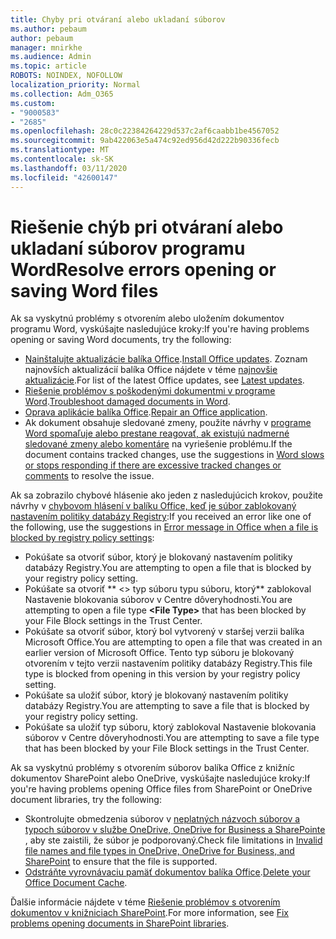 ```yaml
---
title: Chyby pri otváraní alebo ukladaní súborov
ms.author: pebaum
author: pebaum
manager: mnirkhe
ms.audience: Admin
ms.topic: article
ROBOTS: NOINDEX, NOFOLLOW
localization_priority: Normal
ms.collection: Adm_O365
ms.custom:
- "9000583"
- "2685"
ms.openlocfilehash: 28c0c22384264229d537c2af6caabb1be4567052
ms.sourcegitcommit: 9ab422063e5a474c92ed956d42d222b90336fecb
ms.translationtype: MT
ms.contentlocale: sk-SK
ms.lasthandoff: 03/11/2020
ms.locfileid: "42600147"
---
```

# <a name="resolve-errors-opening-or-saving-word-files"></a><span data-ttu-id="bac8d-102">Riešenie chýb pri otváraní alebo ukladaní súborov programu Word</span><span class="sxs-lookup"><span data-stu-id="bac8d-102">Resolve errors opening or saving Word files</span></span>

<span data-ttu-id="bac8d-103">Ak sa vyskytnú problémy s otvorením alebo uložením dokumentov programu Word, vyskúšajte nasledujúce kroky:</span><span class="sxs-lookup"><span data-stu-id="bac8d-103">If you're having problems opening or saving Word documents, try the following:</span></span>

- <span data-ttu-id="bac8d-104">[Nainštalujte aktualizácie balíka Office](https://support.office.com/article/2ab296f3-7f03-43a2-8e50-46de917611c5).</span><span class="sxs-lookup"><span data-stu-id="bac8d-104">[Install Office updates](https://support.office.com/article/2ab296f3-7f03-43a2-8e50-46de917611c5).</span></span> <span data-ttu-id="bac8d-105">Zoznam najnovších aktualizácií balíka Office nájdete v téme [najnovšie aktualizácie](https://docs.microsoft.com/officeupdates/office-updates-msi).</span><span class="sxs-lookup"><span data-stu-id="bac8d-105">For list of the latest Office updates, see [Latest updates](https://docs.microsoft.com/officeupdates/office-updates-msi).</span></span>
- <span data-ttu-id="bac8d-106">[Riešenie problémov s poškodenými dokumentmi v programe Word](https://docs.microsoft.com/office/troubleshoot/word/damaged-documents-in-word).</span><span class="sxs-lookup"><span data-stu-id="bac8d-106">[Troubleshoot damaged documents in Word](https://docs.microsoft.com/office/troubleshoot/word/damaged-documents-in-word).</span></span>
- <span data-ttu-id="bac8d-107">[Oprava aplikácie balíka Office](https://support.office.com/Article/Repair-an-Office-application-7821d4b6-7c1d-4205-aa0e-a6b40c5bb88b).</span><span class="sxs-lookup"><span data-stu-id="bac8d-107">[Repair an Office application](https://support.office.com/Article/Repair-an-Office-application-7821d4b6-7c1d-4205-aa0e-a6b40c5bb88b).</span></span>
- <span data-ttu-id="bac8d-108">Ak dokument obsahuje sledované zmeny, použite návrhy v [programe Word spomaľuje alebo prestane reagovať, ak existujú nadmerné sledované zmeny alebo komentáre](https://docs.microsoft.com/office/troubleshoot/word/word-stops-responding) na vyriešenie problému.</span><span class="sxs-lookup"><span data-stu-id="bac8d-108">If the document contains tracked changes, use the suggestions in [Word slows or stops responding if there are excessive tracked changes or comments](https://docs.microsoft.com/office/troubleshoot/word/word-stops-responding) to resolve the issue.</span></span>

<span data-ttu-id="bac8d-109">Ak sa zobrazilo chybové hlásenie ako jeden z nasledujúcich krokov, použite návrhy v [chybovom hlásení v balíku Office, keď je súbor zablokovaný nastavením politiky databázy Registry](https://docs.microsoft.com/office/troubleshoot/settings/file-blocked-in-office):</span><span class="sxs-lookup"><span data-stu-id="bac8d-109">If you received an error like one of the following, use the suggestions in [Error message in Office when a file is blocked by registry policy settings](https://docs.microsoft.com/office/troubleshoot/settings/file-blocked-in-office):</span></span>

- <span data-ttu-id="bac8d-110">Pokúšate sa otvoriť súbor, ktorý je blokovaný nastavením politiky databázy Registry.</span><span class="sxs-lookup"><span data-stu-id="bac8d-110">You are attempting to open a file that is blocked by your registry policy setting.</span></span>
- <span data-ttu-id="bac8d-111">Pokúšate sa otvoriť \*\* \<\> typ súboru typu súboru, ktorý\*\* zablokoval Nastavenie blokovania súborov v Centre dôveryhodnosti.</span><span class="sxs-lookup"><span data-stu-id="bac8d-111">You are attempting to open a file type **\<File Type\>** that has been blocked by your File Block settings in the Trust Center.</span></span>
- <span data-ttu-id="bac8d-112">Pokúšate sa otvoriť súbor, ktorý bol vytvorený v staršej verzii balíka Microsoft Office.</span><span class="sxs-lookup"><span data-stu-id="bac8d-112">You are attempting to open a file that was created in an earlier version of Microsoft Office.</span></span> <span data-ttu-id="bac8d-113">Tento typ súboru je blokovaný otvorením v tejto verzii nastavením politiky databázy Registry.</span><span class="sxs-lookup"><span data-stu-id="bac8d-113">This file type is blocked from opening in this version by your registry policy setting.</span></span>
- <span data-ttu-id="bac8d-114">Pokúšate sa uložiť súbor, ktorý je blokovaný nastavením politiky databázy Registry.</span><span class="sxs-lookup"><span data-stu-id="bac8d-114">You are attempting to save a file that is blocked by your registry policy setting.</span></span>
- <span data-ttu-id="bac8d-115">Pokúšate sa uložiť typ súboru, ktorý zablokoval Nastavenie blokovania súborov v Centre dôveryhodnosti.</span><span class="sxs-lookup"><span data-stu-id="bac8d-115">You are attempting to save a file type that has been blocked by your File Block settings in the Trust Center.</span></span>

<span data-ttu-id="bac8d-116">Ak sa vyskytnú problémy s otvorením súborov balíka Office z knižníc dokumentov SharePoint alebo OneDrive, vyskúšajte nasledujúce kroky:</span><span class="sxs-lookup"><span data-stu-id="bac8d-116">If you're having problems opening Office files from SharePoint or OneDrive document libraries, try the following:</span></span>

- <span data-ttu-id="bac8d-117">Skontrolujte obmedzenia súborov v [neplatných názvoch súborov a typoch súborov v službe OneDrive, OneDrive for Business a SharePointe](https://support.office.com/article/64883a5d-228e-48f5-b3d2-eb39e07630fa) , aby ste zaistili, že súbor je podporovaný.</span><span class="sxs-lookup"><span data-stu-id="bac8d-117">Check file limitations in [Invalid file names and file types in OneDrive, OneDrive for Business, and SharePoint](https://support.office.com/article/64883a5d-228e-48f5-b3d2-eb39e07630fa) to ensure that the file is supported.</span></span> 
- <span data-ttu-id="bac8d-118">[Odstráňte vyrovnávaciu pamäť dokumentov balíka Office](https://support.office.com/article/b1d3765e-d71b-4bb8-99ca-acd22c42995d
).</span><span class="sxs-lookup"><span data-stu-id="bac8d-118">[Delete your Office Document Cache](https://support.office.com/article/b1d3765e-d71b-4bb8-99ca-acd22c42995d
).</span></span> 

<span data-ttu-id="bac8d-119">Ďalšie informácie nájdete v téme [Riešenie problémov s otvorením dokumentov v knižniciach SharePoint](https://support.office.com/article/31329fa1-4ad0-47fc-95d8-bb0c5b12a536).</span><span class="sxs-lookup"><span data-stu-id="bac8d-119">For more information, see [Fix problems opening documents in SharePoint libraries](https://support.office.com/article/31329fa1-4ad0-47fc-95d8-bb0c5b12a536).</span></span>